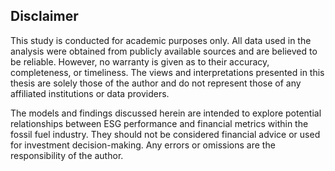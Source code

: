 ## Disclaimer
This study is conducted for academic purposes only. All data used in the analysis were obtained from publicly available sources and are believed to be reliable. However, no warranty is given as to their accuracy, completeness, or timeliness. The views and interpretations presented in this thesis are solely those of the author and do not represent those of any affiliated institutions or data providers.

The models and findings discussed herein are intended to explore potential relationships between ESG performance and financial metrics within the fossil fuel industry. They should not be considered financial advice or used for investment decision-making. Any errors or omissions are the responsibility of the author.
